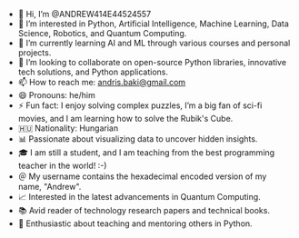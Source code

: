- 👋 Hi, I’m @ANDREW414E44524557
- 👀 I’m interested in Python, Artificial Intelligence, Machine Learning, Data Science, Robotics, and Quantum Computing.
- 🌱 I’m currently learning AI and ML through various courses and personal projects.
- 💞️ I’m looking to collaborate on open-source Python libraries, innovative tech solutions, and Python applications.
- 📫 How to reach me: andris.baki@gmail.com
- 😄 Pronouns: he/him
- ⚡ Fun fact: I enjoy solving complex puzzles, I’m a big fan of sci-fi movies, and I am learning how to solve the Rubik's Cube.
- 🇭🇺 Nationality: Hungarian
- 📊 Passionate about visualizing data to uncover hidden insights.
- 🎓 I am still a student, and I am teaching from the best programming teacher in the world! :-)
- ＠ My username contains the hexadecimal encoded version of my name, "Andrew".
- 📈 Interested in the latest advancements in Quantum Computing.
- 📚 Avid reader of technology research papers and technical books.
- 🌟 Enthusiastic about teaching and mentoring others in Python.
